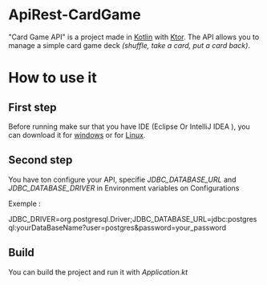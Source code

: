 # ApiRest-CardGame

"Card Game API" is a project made in [Kotlin](https://kotlinlang.org/) with [Ktor](https://ktor.io/).
The API allows you to manage a simple card game deck _(shuffle, take a card, put a card back)_.

# How to use it
## First step
Before running make sur that you have IDE (Eclipse Or  IntelliJ IDEA ), you can download it for [windows](https://www.jetbrains.com/fr-fr/idea/download/#section=windows)
or for [Linux](https://www.jetbrains.com/fr-fr/idea/download/#section=linux).

## Second step
You have ton configure your API, specifie _JDBC_DATABASE_URL_ and _JDBC_DATABASE_DRIVER_ in Environment variables on Configurations

Exemple :

JDBC_DRIVER=org.postgresql.Driver;JDBC_DATABASE_URL=jdbc:postgresql:yourDataBaseName?user=postgres&password=your_password

## Build
You can build the project and run it with _Application.kt_
